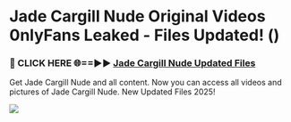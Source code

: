 # Jade Cargill Nude Original Videos 0nlyFans Leaked - Files Updated! ()

<h3>🔴 CLICK HERE 🌐==►► <a href="https://tinyurl.com/2p9ay9w9" rel="nofollow">Jade Cargill Nude Updated Files</a></h3>

Get Jade Cargill Nude and all content. Now you can access all videos and pictures of Jade Cargill Nude. New Updated Files 2025!

[![](https://i.imgur.com/KQgVmj3.gif)](https://tinyurl.com/2p9ay9w9)
